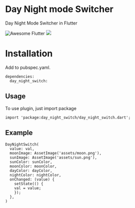 # Day Night mode Switcher

Day Night Mode Switcher in Flutter

 <img alt="Awesome Flutter" src="https://img.shields.io/badge/Awesome-Flutter-blue.svg?longCache=true&style=flat-square" />

<img src="https://raw.githubusercontent.com/divyanshub024/day_night_switch/master/day_night_switch.gif" />

# Installation

Add to pubspec.yaml.

```
dependencies:
  day_night_switch:
```

## Usage

To use plugin, just import package 

`import 'package:day_night_switch/day_night_switch.dart';`


## Example
```
DayNightSwitch(
  value: val,
  moonImage: AssetImage('assets/moon.png'),
  sunImage: AssetImage('assets/sun.png'),
  sunColor: sunColor,
  moonColor: moonColor,
  dayColor: dayColor,
  nightColor: nightColor,
  onChanged: (value) {
    setState(() {
    val = value;
    });
  },
)

```

